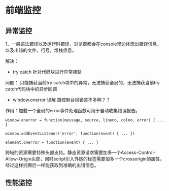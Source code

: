 # 前端监控

## 异常监控

1、一般语法错误以及运行时错误，浏览器都会在console里边体现出错误信息，以及出错的文件，行号，堆栈信息。

解决：
* try catch 针对代码块进行异常捕获

问题：
只能捕获当前try catch块中的异常，无法捕获全局的，无法捕获当前try catch代码块中的异步回调

* window.onerror 误解  跟控制台报错差不多啊？？

作用：加载一个全局的error事件处理函数可用于自动收集错误报告。


`window.onerror = function(message, source, lineno, colno, error) { ... }`

`window.addEventListener('error', function(event) { ... })`

`element.onerror = function(event) { ... }`

跨域的资源需要特殊头部支持。静态资源请求需要加多一个Access-Control-Allow-Origin头部，同时script引入外链的标签需要加多一个crossorigin的属性。经过这样折腾后一样能获取到准确的出错信息。


## 性能监控




